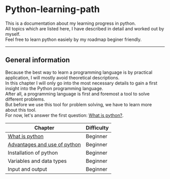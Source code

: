 # Python-learning-path
This is a documentation about my learning progress in python.<br>
All topics which are listed here, I have described in detail and worked out by myself.<br>
Feel free to learn python easiely by my roadmap beginer friendly.<br>

____________________________________________________________________________________________

## General information

Because the best way to learn a programming language is by practical application, I will mostly avoid theoretical descriptions.<br>
In this chapter I will only go into the most necessary details to gain a first insight into the Python programming language.<br>
After all, a programming language is first and foremost a tool to solve different problems.<br>
But before we use this tool for problem solving, we have to learn more about this tool.<br>
For now, let's answer the first question: [What is python?](https://github.com/Olexandr-Andriyenko/Python-learning-path/blob/main/What%20is%20python.md).


| Chapter                                                                                                                                      | Difficulty    |
| ---------------------------------------------------------------------------------------------------------------------------------------------|---------------|
| [What is python](https://github.com/Olexandr-Andriyenko/Python-learning-path/blob/main/What%20is%20python.md)                                | Beginner      | 
| [Advantages and use of python](https://github.com/Olexandr-Andriyenko/Python-learning-path/blob/main/Advantages%20and%20use%20of%20python.md)| Beginner      |
| Installation of python                                                                                                                       | Beginner      |
| Variables and data types                                                                                                                     | Beginner      |
| Input and output                                                                                                                             | Beginner      |


